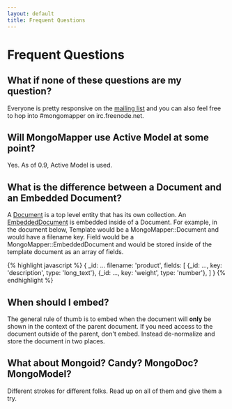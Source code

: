 ```yaml
---
layout: default
title: Frequent Questions
---
```


Frequent Questions
==================

What if none of these questions are my question?
------------------------------------------------

Everyone is pretty responsive on the [mailing list](http://groups.google.com/group/mongomapper) and you can also feel free to hop into \#mongomapper on irc.freenode.net.

Will MongoMapper use Active Model at some point?
------------------------------------------------

Yes. As of 0.9, Active Model is used.

What is the difference between a Document and an Embedded Document?
-------------------------------------------------------------------

A [Document](/documentation/document.html) is a top level entity that has its own collection. An [EmbeddedDocument](/documentation/embedded-document.html) is embedded inside of a Document. For example, in the document below, Template would be a MongoMapper::Document and would have a filename key. Field would be a MongoMapper::EmbeddedDocument and would be stored inside of the template document as an array of fields.

{% highlight javascript %}
{
  _id: ...
  filename: 'product',
  fields: [
    {_id: ..., key: 'description', type: 'long_text'},
    {_id: ..., key: 'weight', type: 'number'},
  ]
}
{% endhighlight %}

When should I embed?
--------------------

The general rule of thumb is to embed when the document will **only** be shown in the context of the parent document. If you need access to the document outside of the parent, don't embed. Instead de-normalize and store the document in two places.

What about Mongoid? Candy? MongoDoc? MongoModel?
------------------------------------------------

Different strokes for different folks. Read up on all of them and give them a try.
